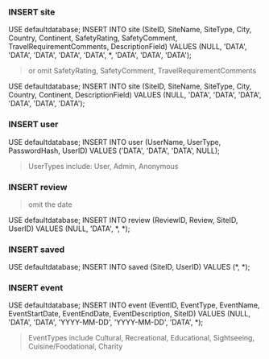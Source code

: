 ### INSERT site

USE defaultdatabase;
INSERT INTO site (SiteID, SiteName, SiteType, City, Country, Continent, SafetyRating, SafetyComment, TravelRequirementComments, DescriptionField)
VALUES (NULL, 'DATA', 'DATA', 'DATA', 'DATA', 'DATA', *, 'DATA', 'DATA', 'DATA');

>or omit SafetyRating, SafetyComment, TravelRequirementComments

USE defaultdatabase;
INSERT INTO site (SiteID, SiteName, SiteType, City, Country, Continent, DescriptionField)
VALUES (NULL, 'DATA', 'DATA', 'DATA', 'DATA', 'DATA', 'DATA');


### INSERT user

USE defaultdatabase;
INSERT INTO user (UserName, UserType, PasswordHash, UserID)
VALUES ('DATA', 'DATA', 'DATA', NULL);
>UserTypes include: User, Admin, Anonymous

### INSERT review

> omit the date

USE defaultdatabase;
INSERT INTO review (ReviewID, Review, SiteID, UserID)
VALUES (NULL, 'DATA', *, *);


### INSERT saved

USE defaultdatabase;
INSERT INTO saved (SiteID, UserID)
VALUES (*, *);


### INSERT event

USE defaultdatabase;
INSERT INTO event (EventID, EventType, EventName, EventStartDate, EventEndDate, EventDescription, SiteID)
VALUES (NULL, 'DATA', 'DATA', 'YYYY-MM-DD', 'YYYY-MM-DD', 'DATA', *);

>EventTypes include Cultural, Recreational, Educational, Sightseeing, Cuisine/Foodational, Charity

